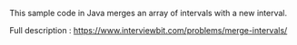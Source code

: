 This sample code in Java merges an array of intervals with a new interval.

Full description : https://www.interviewbit.com/problems/merge-intervals/

